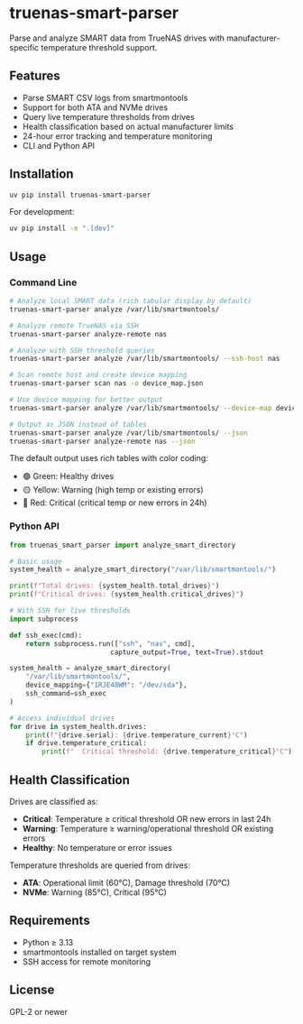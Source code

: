 # truenas-smart-parser

Parse and analyze SMART data from TrueNAS drives with manufacturer-specific temperature threshold support.

## Features

- Parse SMART CSV logs from smartmontools
- Support for both ATA and NVMe drives
- Query live temperature thresholds from drives
- Health classification based on actual manufacturer limits
- 24-hour error tracking and temperature monitoring
- CLI and Python API

## Installation

```bash
uv pip install truenas-smart-parser
```

For development:
```bash
uv pip install -e ".[dev]"
```

## Usage

### Command Line

```bash
# Analyze local SMART data (rich tabular display by default)
truenas-smart-parser analyze /var/lib/smartmontools/

# Analyze remote TrueNAS via SSH
truenas-smart-parser analyze-remote nas

# Analyze with SSH threshold queries
truenas-smart-parser analyze /var/lib/smartmontools/ --ssh-host nas

# Scan remote host and create device mapping
truenas-smart-parser scan nas -o device_map.json

# Use device mapping for better output
truenas-smart-parser analyze /var/lib/smartmontools/ --device-map device_map.json

# Output as JSON instead of tables
truenas-smart-parser analyze /var/lib/smartmontools/ --json
truenas-smart-parser analyze-remote nas --json
```

The default output uses rich tables with color coding:
- 🟢 Green: Healthy drives
- 🟡 Yellow: Warning (high temp or existing errors)
- 🔴 Red: Critical (critical temp or new errors in 24h)

### Python API

```python
from truenas_smart_parser import analyze_smart_directory

# Basic usage
system_health = analyze_smart_directory("/var/lib/smartmontools/")

print(f"Total drives: {system_health.total_drives}")
print(f"Critical drives: {system_health.critical_drives}")

# With SSH for live thresholds
import subprocess

def ssh_exec(cmd):
    return subprocess.run(["ssh", "nas", cmd], 
                         capture_output=True, text=True).stdout

system_health = analyze_smart_directory(
    "/var/lib/smartmontools/",
    device_mapping={"1RJE48WM": "/dev/sda"},
    ssh_command=ssh_exec
)

# Access individual drives
for drive in system_health.drives:
    print(f"{drive.serial}: {drive.temperature_current}°C")
    if drive.temperature_critical:
        print(f"  Critical threshold: {drive.temperature_critical}°C")
```

## Health Classification

Drives are classified as:

- **Critical**: Temperature ≥ critical threshold OR new errors in last 24h
- **Warning**: Temperature ≥ warning/operational threshold OR existing errors
- **Healthy**: No temperature or error issues

Temperature thresholds are queried from drives:
- **ATA**: Operational limit (60°C), Damage threshold (70°C)
- **NVMe**: Warning (85°C), Critical (95°C)

## Requirements

- Python ≥ 3.13
- smartmontools installed on target system
- SSH access for remote monitoring

## License

GPL-2 or newer